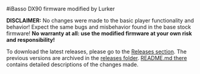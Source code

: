 #iBasso DX90 firmware modified by Lurker

**DISCLAIMER:** No changes were made to the basic player functionality and behavior! Expect the same bugs and misbehavior found in the base stock firmware! **No warranty at all: use the modified firmware at your own risk and responsibility!**

To download the latest releases, please go to the [Releases section](https://github.com/Lurker00/DX90-firmware/releases). The previous versions are archived in the [releases folder](https://github.com/Lurker00/DX90-firmware/tree/master/release). [README.md there](https://github.com/Lurker00/DX90-firmware/blob/master/release/README.md) contains detailed descriptions of the changes made.

